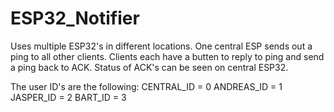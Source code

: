 # ESP32_Notifier

Uses multiple ESP32's in different locations. One central ESP sends out a ping to all other clients. Clients each have a butten to reply to ping and send a ping back to ACK. Status of ACK's can be seen on central ESP32.

The user ID's are the following:
CENTRAL_ID = 0
ANDREAS_ID = 1
JASPER_ID = 2
BART_ID = 3